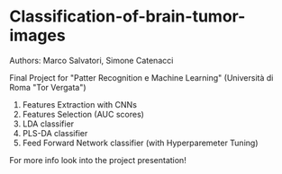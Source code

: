 # Classification-of-brain-tumor-images
Authors: Marco Salvatori, Simone Catenacci

Final Project for "Patter Recognition e Machine Learning" (Università di Roma "Tor Vergata")
1) Features Extraction with CNNs
2) Features Selection (AUC scores)
3) LDA classifier
4) PLS-DA classifier
5) Feed Forward Network classifier (with Hyperparemeter Tuning)

For more info look into the project presentation!

